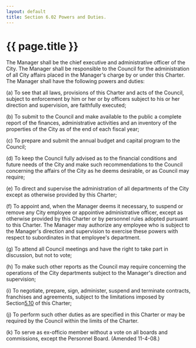 ```yaml
---
layout: default 
title: Section 6.02 Powers and Duties.
---
```


{{ page.title }}
================

The Manager shall be the chief executive and administrative officer of
the City. The Manager shall be responsible to the Council for the
administration of all City affairs placed in the Manager's charge by or
under this Charter. The Manager shall have the following powers and
duties:

​(a) To see that all laws, provisions of this Charter and acts of the
Council, subject to enforcement by him or her or by officers subject to
his or her direction and supervision, are faithfully executed;

​(b) To submit to the Council and make available to the public a
complete report of the finances, administrative activities and an
inventory of the properties of the City as of the end of each fiscal
year;

​(c) To prepare and submit the annual budget and capital program to the
Council;

​(d) To keep the Council fully advised as to the financial conditions
and future needs of the City and make such recommendations to the
Council concerning the affairs of the City as he deems desirable, or as
Council may require;

​(e) To direct and supervise the administration of all departments of
the City except as otherwise provided by this Charter;

​(f) To appoint and, when the Manager deems it necessary, to suspend or
remove any City employee or appointive administrative officer, except as
otherwise provided by this Charter or by personnel rules adopted
pursuant to this Charter. The Manager may authorize any employee who is
subject to the Manager's direction and supervision to exercise these
powers with respect to subordinates in that employee's department.

​(g) To attend all Council meetings and have the right to take part in
discussion, but not to vote;

​(h) To make such other reports as the Council may require concerning
the operations of the City departments subject to the Manager's
direction and supervision;

​(i) To negotiate, prepare, sign, administer, suspend and terminate
contracts, franchises and agreements, subject to the limitations imposed
by Section[5.10](13adf2f6.html) of this Charter;

​(j) To perform such other duties as are specified in this Charter or
may be required by the Council within the limits of the Charter.

​(k) To serve as ex-officio member without a vote on all boards and
commissions, except the Personnel Board. (Amended 11-4-08.)
